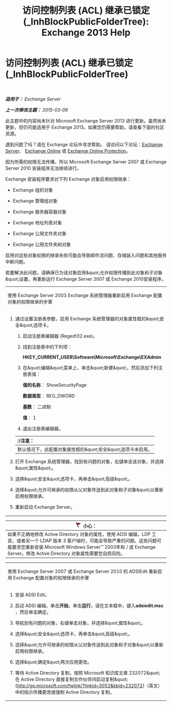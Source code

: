 ﻿---
title: '访问控制列表 (ACL) 继承已锁定 (_InhBlockPublicFolderTree): Exchange 2013 Help'
TOCTitle: 访问控制列表 (ACL) 继承已锁定 (_InhBlockPublicFolderTree)
ms:assetid: e3b89c8a-d6f8-4864-8bf0-35a78ce87cc4
ms:mtpsurl: https://technet.microsoft.com/zh-cn/library/ms.exch.setupreadiness.inhblockpublicfoldertree(v=EXCHG.150)
ms:contentKeyID: 50491860
ms.date: 05/21/2018
mtps_version: v=EXCHG.150
ms.translationtype: MT
---

# 访问控制列表 (ACL) 继承已锁定 (\_InhBlockPublicFolderTree)

 

_**适用于：** Exchange Server_

_**上一次修改主题：** 2015-03-09_

此主题中的内容尚未针对 Microsoft Exchange Server 2013 进行更新。虽然尚未更新，但仍可能适用于 Exchange 2013。如果您仍需要帮助，请查看下面的社区资源。

遇到问题了吗？请在 Exchange 论坛中寻求帮助。 请访问以下论坛：[Exchange Server](https://go.microsoft.com/fwlink/p/?linkid=60612)、 [Exchange Online](https://go.microsoft.com/fwlink/p/?linkid=267542) 或 [Exchange Online Protection](https://go.microsoft.com/fwlink/p/?linkid=285351)。

因为所需的权限无法传播，所以 Microsoft Exchange Server 2007 或 Exchange Server 2010 安装程序无法继续进行。

Exchange 安装程序要求对下列 Exchange 对象启用权限继承：

  - Exchange 组织对象

  - Exchange 管理组对象

  - Exchange 服务器容器对象

  - Exchange 地址列表对象

  - Exchange 公用文件夹对象

  - Exchange 公用文件夹树对象

启用对这些对象权限的继承失败可能会导致邮件流问题、存储装入问题和其他服务中断问题。

若要解决此问题，请确保已为该对象启用\&quot;允许权限传播到此对象和子对象\&quot;设置，再重新运行 Exchange Server 2007 或 Exchange 2010安装程序。


<table>
<colgroup>
<col style="width: 100%" />
</colgroup>
<tbody>
<tr class="odd">
<td><p>使用 Exchange Server 2003 Exchange 系统管理器重新启用 Exchange 配置对象的权限继承的步骤</p></td>
</tr>
<tr class="even">
<td><ol>
<li><p>通过设置注册表参数，启用 Exchange 系统管理器的对象属性框的&amp;quot;安全&amp;quot;选项卡。</p>
<ol>
<li><p>启动注册表编辑器 (Regedt32.exe)。</p></li>
<li><p>找到注册表中的下列项：</p>
<p><strong>HKEY_CURRENT_USER\Software\Microsoft\Exchange\EXAdmin</strong></p></li>
<li><p>在&amp;quot;编辑&amp;quot;菜单上，单击&amp;quot;新建&amp;quot;，然后添加下列注册表值：</p>
<p><strong>值的名称</strong>︰ ShowSecurityPage</p>
<p><strong>数据类型</strong>︰ REG_DWORD</p>
<p><strong>基数</strong>︰ 二进制</p>
<p><strong>值</strong>︰ 1</p></li>
<li><p>退出注册表编辑器。</p></li>
</ol>
<table>
<thead>
<tr class="header">
<th><img src="images/Bb124558.note(EXCHG.150).gif" title="注意" alt="注意" />注意：</th>
</tr>
</thead>
<tbody>
<tr class="odd">
<td>默认情况下，此配置对象属性框的&amp;quot;安全&amp;quot;选项卡未启用。</td>
</tr>
</tbody>
</table>

</li>
<li><p>打开 Exchange 系统管理器，找到有问题的对象，右键单击该对象，并选择&amp;quot;属性&amp;quot;。</p></li>
<li><p>选择&amp;quot;安全&amp;quot;选项卡，再单击&amp;quot;高级&amp;quot;。</p></li>
<li><p>选择&amp;quot;允许可继承的权限从父对象传送到此对象和子对象&amp;quot;以重新启用权限继承。</p></li>
<li><p>重新启动 Exchange Server。</p></li>
</ol></td>
</tr>
</tbody>
</table>


<table>
<thead>
<tr class="header">
<th><img src="images/Dd876845.Caution(EXCHG.150).gif" title="小心" alt="小心" />小心：</th>
</tr>
</thead>
<tbody>
<tr class="odd">
<td>如果不正确地修改 Active Directory 对象的属性，使用 ADSI 编辑，LDP 工具，或者另一个 LDAP 版本 3 客户端时，可能会导致严重的问题。这些问题可能要求您重新安装 Microsoft Windows Server™ 2003年和 / 或 Exchange Server。修改 Active Directory 对象属性需要您自担风险。</td>
</tr>
</tbody>
</table>



<table>
<colgroup>
<col style="width: 100%" />
</colgroup>
<tbody>
<tr class="odd">
<td><p>使用 Exchange Server 2007 或 Exchange Server 2010 的 ADSIEdit 重新启用 Exchange 配置对象的权限继承的步骤</p></td>
</tr>
<tr class="even">
<td><ol>
<li><p>安装 ADSI Edit。</p></li>
<li><p>启动 ADSI 编辑。单击<strong>开始</strong>，单击<strong>运行</strong>，请在文本框中，键入<strong>adsiedit.msc</strong> ，然后单击确定。</p></li>
<li><p>导航到有问题的对象，右键单击对象，并选择&amp;quot;属性&amp;quot;。</p></li>
<li><p>选择&amp;quot;安全&amp;quot;选项卡，再单击&amp;quot;高级&amp;quot;。</p></li>
<li><p>选择&amp;quot;允许可继承的权限从父对象传送到此对象和子对象&amp;quot;以重新启用权限继承。</p></li>
<li><p>选择&amp;quot;确定&amp;quot;两次应用更改。</p></li>
<li><p>等待 Active Directory 复制，按照 Microsoft 知识库文章 232072&amp;quot;在 Active Directory 直接复制合作伙伴间启动复制&amp;quot;(<a href="http://go.microsoft.com/fwlink/?linkid=3052&kbid=232072" class="uri">http://go.microsoft.com/fwlink/?linkid=3052&amp;kbid=232072</a>)（英文）中的指示传播更改或强制 Active Directory 复制。</p></li>
</ol></td>
</tr>
</tbody>
</table>

